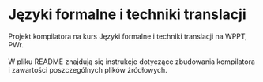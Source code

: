# Języki formalne i techniki translacji

Projekt kompilatora na kurs Języki formalne i techniki translacji na WPPT, PWr.
<br />
<br />
W pliku README znajdują się instrukcje dotyczące zbudowania kompilatora i zawartości poszczególnych plików źródłowych.

